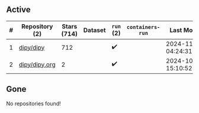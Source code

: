 ## Active
| # | Repository (2) | Stars (714) | Dataset | `run` (2) | `containers-run` | Last Modified |
| --- | --- | --- | --- | --- | --- | --- |
| 1 | [dipy/dipy](https://github.com/dipy/dipy) | 712 |  | :heavy_check_mark: |  | 2024-11-01 04:24:31+00:00 |
| 2 | [dipy/dipy.org](https://github.com/dipy/dipy.org) | 2 |  | :heavy_check_mark: |  | 2024-10-30 15:10:52+00:00 |

## Gone
No repositories found!
